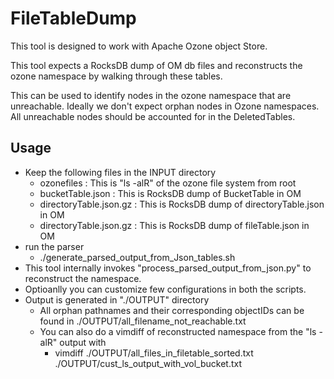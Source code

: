 # FileTableDump

This tool is designed to work with Apache Ozone object Store.

This tool expects a RocksDB dump of OM db files and reconstructs the
ozone namespace by walking through these tables.

This can be used to identify nodes in the ozone namespace that are unreachable.
Ideally we don't expect orphan nodes in Ozone namespaces. All unreachable nodes
should be accounted for in the DeletedTables.


## Usage

 * Keep the following files in the INPUT directory
    * ozonefiles : This is "ls -alR" of the ozone file system from root
    * bucketTable.json : This is RocksDB dump of BucketTable in OM
    * directoryTable.json.gz : This is RocksDB dump of directoryTable.json in OM
    * directoryTable.json.gz : This is RocksDB dump of fileTable.json in OM
 * run the parser
    * ./generate_parsed_output_from_Json_tables.sh
 * This tool internally invokes "process_parsed_output_from_json.py" to
   reconstruct the namespace.
 * Optioanlly you can customize few configurations in both the scripts.
 * Output is generated in "./OUTPUT" directory
    * All orphan pathnames and their corresponding objectIDs can be found in ./OUTPUT/all_filename_not_reachable.txt
    * You can also do a vimdiff of reconstructed namespace from the "ls -alR" output with
        * vimdiff ./OUTPUT/all_files_in_filetable_sorted.txt ./OUTPUT/cust_ls_output_with_vol_bucket.txt  

